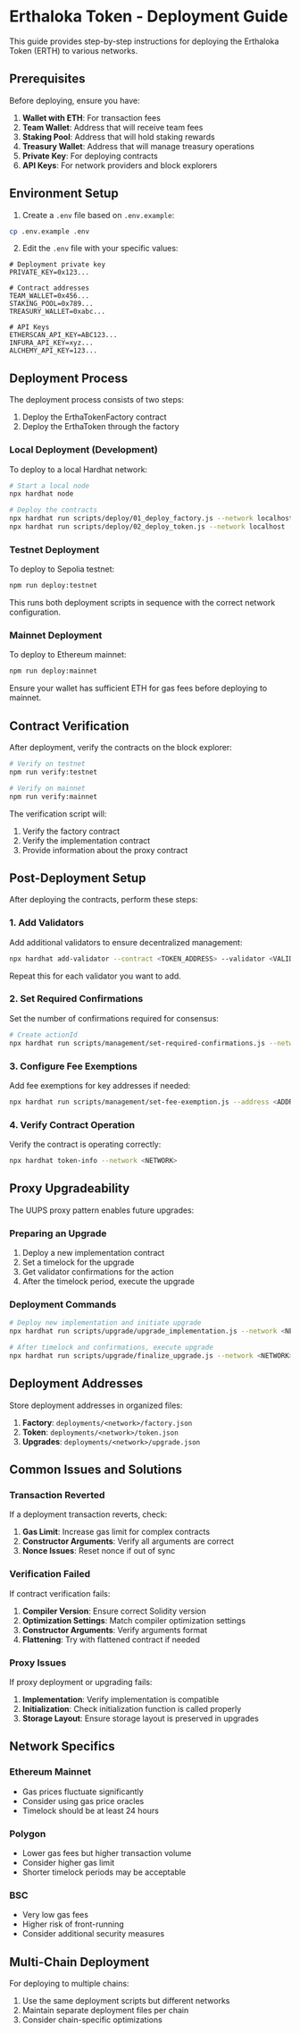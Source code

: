 # Erthaloka Token - Deployment Guide

This guide provides step-by-step instructions for deploying the Erthaloka Token (ERTH) to various networks.

## Prerequisites

Before deploying, ensure you have:

1. **Wallet with ETH**: For transaction fees
2. **Team Wallet**: Address that will receive team fees
3. **Staking Pool**: Address that will hold staking rewards
4. **Treasury Wallet**: Address that will manage treasury operations
5. **Private Key**: For deploying contracts
6. **API Keys**: For network providers and block explorers

## Environment Setup

1. Create a `.env` file based on `.env.example`:

```bash
cp .env.example .env
```

2. Edit the `.env` file with your specific values:

```
# Deployment private key
PRIVATE_KEY=0x123...

# Contract addresses
TEAM_WALLET=0x456...
STAKING_POOL=0x789...
TREASURY_WALLET=0xabc...

# API Keys
ETHERSCAN_API_KEY=ABC123...
INFURA_API_KEY=xyz...
ALCHEMY_API_KEY=123...
```

## Deployment Process

The deployment process consists of two steps:

1. Deploy the ErthaTokenFactory contract
2. Deploy the ErthaToken through the factory

### Local Deployment (Development)

To deploy to a local Hardhat network:

```bash
# Start a local node
npx hardhat node

# Deploy the contracts
npx hardhat run scripts/deploy/01_deploy_factory.js --network localhost
npx hardhat run scripts/deploy/02_deploy_token.js --network localhost
```

### Testnet Deployment

To deploy to Sepolia testnet:

```bash
npm run deploy:testnet
```

This runs both deployment scripts in sequence with the correct network configuration.

### Mainnet Deployment

To deploy to Ethereum mainnet:

```bash
npm run deploy:mainnet
```

Ensure your wallet has sufficient ETH for gas fees before deploying to mainnet.

## Contract Verification

After deployment, verify the contracts on the block explorer:

```bash
# Verify on testnet
npm run verify:testnet

# Verify on mainnet
npm run verify:mainnet
```

The verification script will:

1. Verify the factory contract
2. Verify the implementation contract
3. Provide information about the proxy contract

## Post-Deployment Setup

After deploying the contracts, perform these steps:

### 1. Add Validators

Add additional validators to ensure decentralized management:

```bash
npx hardhat add-validator --contract <TOKEN_ADDRESS> --validator <VALIDATOR_ADDRESS> --network <NETWORK>
```

Repeat this for each validator you want to add.

### 2. Set Required Confirmations

Set the number of confirmations required for consensus:

```bash
# Create actionId
npx hardhat run scripts/management/set-required-confirmations.js --network <NETWORK>
```

### 3. Configure Fee Exemptions

Add fee exemptions for key addresses if needed:

```bash
npx hardhat run scripts/management/set-fee-exemption.js --address <ADDRESS> --exempt true --network <NETWORK>
```

### 4. Verify Contract Operation

Verify the contract is operating correctly:

```bash
npx hardhat token-info --network <NETWORK>
```

## Proxy Upgradeability

The UUPS proxy pattern enables future upgrades:

### Preparing an Upgrade

1. Deploy a new implementation contract
2. Set a timelock for the upgrade
3. Get validator confirmations for the action
4. After the timelock period, execute the upgrade

### Deployment Commands

```bash
# Deploy new implementation and initiate upgrade
npx hardhat run scripts/upgrade/upgrade_implementation.js --network <NETWORK>

# After timelock and confirmations, execute upgrade
npx hardhat run scripts/upgrade/finalize_upgrade.js --network <NETWORK>
```

## Deployment Addresses

Store deployment addresses in organized files:

1. **Factory**: `deployments/<network>/factory.json`
2. **Token**: `deployments/<network>/token.json`
3. **Upgrades**: `deployments/<network>/upgrade.json`

## Common Issues and Solutions

### Transaction Reverted

If a deployment transaction reverts, check:

1. **Gas Limit**: Increase gas limit for complex contracts
2. **Constructor Arguments**: Verify all arguments are correct
3. **Nonce Issues**: Reset nonce if out of sync

### Verification Failed

If contract verification fails:

1. **Compiler Version**: Ensure correct Solidity version
2. **Optimization Settings**: Match compiler optimization settings
3. **Constructor Arguments**: Verify arguments format
4. **Flattening**: Try with flattened contract if needed

### Proxy Issues

If proxy deployment or upgrading fails:

1. **Implementation**: Verify implementation is compatible
2. **Initialization**: Check initialization function is called properly
3. **Storage Layout**: Ensure storage layout is preserved in upgrades

## Network Specifics

### Ethereum Mainnet

- Gas prices fluctuate significantly
- Consider using gas price oracles
- Timelock should be at least 24 hours

### Polygon

- Lower gas fees but higher transaction volume
- Consider higher gas limit
- Shorter timelock periods may be acceptable

### BSC

- Very low gas fees
- Higher risk of front-running
- Consider additional security measures

## Multi-Chain Deployment

For deploying to multiple chains:

1. Use the same deployment scripts but different networks
2. Maintain separate deployment files per chain
3. Consider chain-specific optimizations